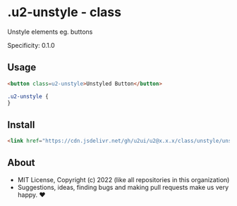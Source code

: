 # .u2-unstyle - class
Unstyle elements eg. buttons

Specificity: 0.1.0

## Usage

```html
<button class=u2-unstyle>Unstyled Button</button>
```

```css
.u2-unstyle {
}
```

## Install

```html
<link href="https://cdn.jsdelivr.net/gh/u2ui/u2@x.x.x/class/unstyle/unstyle.min.css" rel=stylesheet>
```

## About

- MIT License, Copyright (c) 2022 <u2> (like all repositories in this organization) <br>
- Suggestions, ideas, finding bugs and making pull requests make us very happy. ♥

